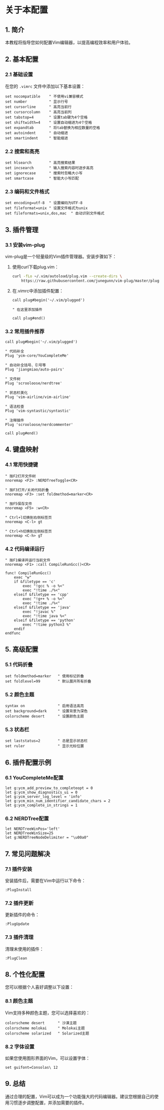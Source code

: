 <!--
 * @Description: 
 * @Author: FallCicada
 * @Date: 2025-10-29 15:24:06
 * @LastEditors: FallCicada
 * @LastEditTime: 2025-10-29 15:25:49
 * @Slogan: 無限進步
-->
# 关于本配置

## 1. 简介

本教程将指导您如何配置Vim编辑器，以提高编程效率和用户体验。

## 2. 基本配置

### 2.1 基础设置

在您的 `.vimrc` 文件中添加以下基本设置：

```vim
set nocompatible    " 不使用vi兼容模式
set number          " 显示行号
set cursorline      " 高亮当前行
set cursorcolumn    " 高亮当前列
set tabstop=4       " 设置tab键为4个空格
set shiftwidth=4    " 设置自动缩进为4个空格
set expandtab       " 将tab替换为相应数量的空格
set autoindent      " 自动缩进
set smartindent     " 智能缩进
```

### 2.2 搜索和高亮

```vim
set hlsearch        " 高亮搜索结果
set incsearch       " 输入搜索内容时逐步高亮
set ignorecase      " 搜索时忽略大小写
set smartcase       " 智能大小写匹配
```

### 2.3 编码和文件格式

```vim
set encoding=utf-8  " 设置编码为UTF-8
set fileformat=unix " 设置文件格式为unix
set fileformats=unix,dos,mac  " 自动识别文件格式
```

## 3. 插件管理

### 3.1 安装vim-plug

vim-plug是一个轻量级的Vim插件管理器。安装步骤如下：

1. 使用curl下载plug.vim：
   ```bash
   curl -fLo ~/.vim/autoload/plug.vim --create-dirs \
       https://raw.githubusercontent.com/junegunn/vim-plug/master/plug.vim
   ```

2. 在.vimrc中添加插件配置：
   ```vim
   call plug#begin('~/.vim/plugged')

   " 在这里添加插件

   call plug#end()
   ```

### 3.2 常用插件推荐

```vim
call plug#begin('~/.vim/plugged')

" 代码补全
Plug 'ycm-core/YouCompleteMe'

" 自动补全括号、引号等
Plug 'jiangmiao/auto-pairs'

" 文件树
Plug 'scrooloose/nerdtree'

" 状态栏美化
Plug 'vim-airline/vim-airline'

" 语法检查
Plug 'vim-syntastic/syntastic'

" 注释插件
Plug 'scrooloose/nerdcommenter'

call plug#end()
```

## 4. 键盘映射

### 4.1 常用快捷键

```vim
" 按F2打开文件树
nnoremap <F2> :NERDTreeToggle<CR>

" 按F3打开/关闭代码折叠
nnoremap <F3> :set foldmethod=marker<CR>

" 按F5保存文件
nnoremap <F5> :w<CR>

" Ctrl+l切换到右侧标签页
nnoremap <C-l> gt

" Ctrl+h切换到左侧标签页
nnoremap <C-h> gT
```

### 4.2 代码编译运行

```vim
" 按F1编译并运行当前文件
nnoremap <F1> :call CompileRunGcc()<CR>

func! CompileRunGcc()
    exec "w"
    if &filetype == 'c'
        exec "!gcc % -o %<"
        exec "!time ./%<"
    elseif &filetype == 'cpp'
        exec "!g++ % -o %<"
        exec "!time ./%<"
    elseif &filetype == 'java'
        exec "!javac %"
        exec "!time java %<"
    elseif &filetype == 'python'
        exec "!time python3 %"
    endif
endfunc
```

## 5. 高级配置

### 5.1 代码折叠

```vim
set foldmethod=marker   " 使用标记折叠
set foldlevel=99        " 默认展开所有折叠
```

### 5.2 颜色主题

```vim
syntax on               " 启用语法高亮
set background=dark     " 设置背景为深色
colorscheme desert      " 设置颜色主题
```

### 5.3 状态栏

```vim
set laststatus=2        " 总是显示状态栏
set ruler               " 显示光标位置
```

## 6. 插件配置示例

### 6.1 YouCompleteMe配置

```vim
let g:ycm_add_preview_to_completeopt = 0
let g:ycm_show_diagnostics_ui = 0
let g:ycm_server_log_level = 'info'
let g:ycm_min_num_identifier_candidate_chars = 2
let g:ycm_complete_in_strings = 1
```

### 6.2 NERDTree配置

```vim
let NERDTreeWinPos='left'
let NERDTreeWinSize=25
let g:NERDTreeNodeDelimiter = "\u00a0"
```

## 7. 常见问题解决

### 7.1 插件安装

安装插件后，需要在Vim中运行以下命令：

```vim
:PlugInstall
```

### 7.2 插件更新

更新插件的命令：

```vim
:PlugUpdate
```

### 7.3 插件清理

清理未使用的插件：

```vim
:PlugClean
```

## 8. 个性化配置

您可以根据个人喜好调整以下设置：

### 8.1 颜色主题

Vim支持多种颜色主题，您可以选择喜欢的：

```vim
colorscheme desert      " 沙漠主题
colorscheme molokai     " Molokai主题
colorscheme solarized   " Solarized主题
```

### 8.2 字体设置

如果您使用图形界面的Vim，可以设置字体：

```vim
set guifont=Consolas\ 12
```

## 9. 总结

通过合理的配置，Vim可以成为一个功能强大的代码编辑器。建议您根据自己的使用习惯逐步调整配置，并添加需要的插件。

